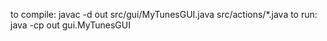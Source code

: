 to compile: javac -d out src/gui/MyTunesGUI.java src/actions/*.java
to run: java -cp out gui.MyTunesGUI
